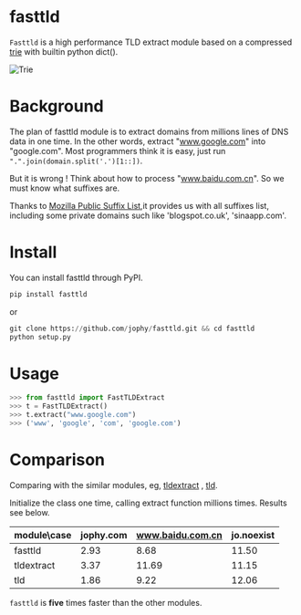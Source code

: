 # fasttld
`Fasttld` is a high performance TLD extract module based on a compressed [trie](https://en.wikipedia.org/wiki/Trie) 
with builtin python dict().

![Trie](https://upload.wikimedia.org/wikipedia/commons/b/be/Trie_example.svg)

# Background
The plan of fasttld module is to extract domains from millions lines of DNS data in one time. In the other words, extract
 "www.google.com" into "google.com". Most programmers think it is easy, just run `".".join(domain.split('.')[1::])`. 

But it is wrong ! Think about how to process "www.baidu.com.cn". So we must know what suffixes are.

Thanks to [Mozilla Public Suffix List]((http://www.publicsuffix.org)),it provides us with all suffixes list, including 
some private domains such like 'blogspot.co.uk', 'sinaapp.com'.

# Install
You can install fasttld through PyPI.
```python
pip install fasttld
```
or
```python
git clone https://github.com/jophy/fasttld.git && cd fasttld
python setup.py
```

# Usage
```python
>>> from fasttld import FastTLDExtract
>>> t = FastTLDExtract()
>>> t.extract("www.google.com")
>>> ('www', 'google', 'com', 'google.com')
```

# Comparison
Comparing with the similar modules, eg, [tldextract](https://github.com/john-kurkowski/tldextract) , 
[tld](https://github.com/barseghyanartur/tld). 

Initialize the class one time, calling extract function millions times. Results see below.

 module\case | jophy.com | www.baidu.com.cn|jo.noexist
-------------|-----------|-----------------|----------
fasttld      |    2.93   |       8.68      |  11.50
tldextract   |    3.37   |      11.69      |  11.15
tld          |    1.86   |       9.22      |  12.06

`fasttld` is **five** times faster than the other modules.


